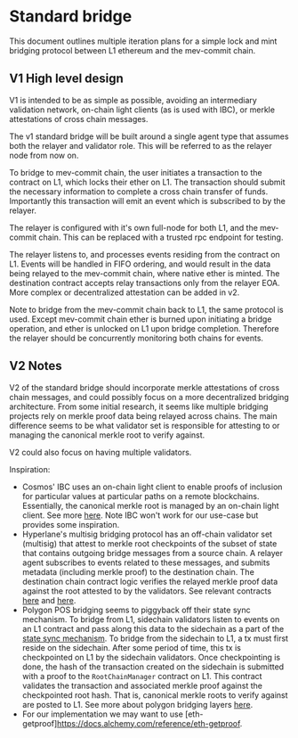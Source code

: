 # Standard bridge

This document outlines multiple iteration plans for a simple lock and mint bridging protocol between L1 ethereum and the mev-commit chain.

## V1 High level design

V1 is intended to be as simple as possible, avoiding an intermediary validation network, on-chain light clients (as is used with IBC), or merkle attestations of cross chain messages. 

The v1 standard bridge will be built around a single agent type that assumes both the relayer and validator role. This will be referred to as the relayer node from now on.

To bridge to mev-commit chain, the user initiates a transaction to the contract on L1, which locks their ether on L1. The transaction should submit the necessary information to complete a cross chain transfer of funds. Importantly this transaction will emit an event which is subscribed to by the relayer.

The relayer is configured with it's own full-node for both L1, and the mev-commit chain. This can be replaced with a trusted rpc endpoint for testing.

The relayer listens to, and processes events residing from the contract on L1. Events will be handled in FIFO ordering, and would result in the data being relayed to the mev-commit chain, where native ether is minted. The destination contract accepts relay transactions only from the relayer EOA. More complex or decentralized attestation can be added in v2. 

Note to bridge from the mev-commit chain back to L1, the same protocol is used. Except mev-commit chain ether is burned upon initiating a bridge operation, and ether is unlocked on L1 upon bridge completion. Therefore the relayer should be concurrently monitoring both chains for events.

## V2 Notes

V2 of the standard bridge should incorporate merkle attestations of cross chain messages, and could possibly focus on a more decentralized bridging architecture. From some initial research, it seems like multiple bridging projects rely on merkle proof data being relayed across chains. The main difference seems to be what validator set is responsible for attesting to or managing the canonical merkle root to verify against.

V2 could also focus on having multiple validators.

Inspiration:

* Cosmos' IBC uses an on-chain light client to enable proofs of inclusion for particular values at particular paths on a remote blockchains. Essentially, the canonical merkle root is managed by an on-chain light client. See more [here](https://github.com/cosmos/ibc/tree/main/spec/core/ics-002-client-semantics). Note IBC won't work for our use-case but provides some inspiration.
* Hyperlane's multisig bridging protocol has an off-chain validator set (multisig) that attest to merkle root checkpoints of the subset of state that contains outgoing bridge messages from a source chain. A relayer agent subscribes to events related to these messages, and submits metadata (including merkle proof) to the destination chain. The destination chain contract logic verifies the relayed merkle proof data against the root attested to by the validators. See relevant contracts [here](https://github.com/hyperlane-xyz/hyperlane-monorepo/blob/5b4af6bf1db93102d54f114b03079cc873c08249/solidity/contracts/isms/multisig/AbstractMultisigIsm.sol) and [here](https://github.com/hyperlane-xyz/hyperlane-monorepo/blob/5b4af6bf1db93102d54f114b03079cc873c08249/solidity/contracts/isms/multisig/AbstractMerkleRootMultisigIsm.sol).
* Polygon POS bridging seems to piggyback off their state sync mechanism. To bridge from L1, sidechain validators listen to events on an L1 contract and pass along this data to the sidechain as a part of the [state sync mechanism](https://docs.polygon.technology/pos/architecture/bor/state-sync/). To bridge from the sidechain to L1, a tx must first reside on the sidechain. After some period of time, this tx is checkpointed on L1 by the sidechain validators. Once checkpointing is done, the hash of the transaction created on the sidechain is submitted with a proof to the `RootChainManager` contract on L1. This contract validates the transaction and associated merkle proof against the checkpointed root hash. That is, canonical merkle roots to verify against are posted to L1. See more about polygon bridging layers [here](https://docs.polygon.technology/pos/how-to/bridging/).
* For our implementation we may want to use [eth-getproof]https://docs.alchemy.com/reference/eth-getproof.

